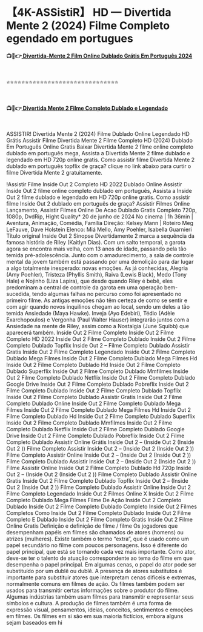 <h1 class="heading-element" dir="auto">【4K-ASSistiR】 HD — Divertida Mente 2 (2024) Filme Completo egendado em portugues</h1>

<p><b>📺📱👉<a href="https://jisswatch.com/pt/movie/1022789/inside-out-2" rel="noopener"> Divertida-Mente 2 Film Online Dublado Grátis Em Português 2024</a></b></p>
<p><b><br></b></p>
⭐⭐⭐⭐⭐⭐⭐⭐⭐⭐⭐⭐⭐⭐⭐⭐⭐⭐⭐⭐⭐⭐⭐⭐⭐⭐⭐⭐⭐⭐
<p><b><br></b></p>
<p><b>📺📱👉<a href="https://jisswatch.com/pt/movie/1022789/inside-out-2" rel="noopener"> Divertida Mente 2 Filme Completo Dublado e Legendado</a></b></p>
<p><b><br></b></p>

ASSISTIR! Divertida Mente 2 (2024) Filme Dublado Online Legendado HD Grátis Assistir Filme Divertida Mente 2 Filme Completo HD (2024) Dublado Em Português Online Gratis Baixar Divertida Mente 2 filme online completo dublado em português mega, Assista a Divertida Mente 2 filme dublado e legendado em HD 720p online gratis. Como assistir filme Divertida Mente 2 dublado em português topflix de graça? clique no link abaixo para curtir o filme Divertida Mente 2 gratuitamente.

!Assistir Filme Inside Out 2 Completo HD 2022 Dublado Online Assistir Inside Out 2 filme online completo dublado em português, Assista a Inside Out 2 filme dublado e legendado em HD 720p online gratis. Como assistir filme Inside Out 2 dublado em português de graça?
Assistir Filmes Online Lançamento, Assistir Filmes Online De Acao Dublado Gratis Completo 720p, 1080p, DvdRip, Hight Quality*
20 de junho de 2024 No cinema | 1h 36min | Aventura, Animação, Comédia, Família
Direção: Kelsey Mann | Roteiro Meg LeFauve, Dave Holstein
Elenco: Miá Mello, Amy Poehler, Isabella Guarnieri
Título original Inside Out 2
Sinopse
Divertidamente 2 marca a sequência da famosa história de Riley (Kaitlyn Dias). Com um salto temporal, a garota agora se encontra mais velha, com 13 anos de idade, passando pela tão temida pré-adolescência. Junto com o amadurecimento, a sala de controle mental da jovem também está passando por uma demolição para dar lugar a algo totalmente inesperado: novas emoções. As já conhecidas, Alegria (Amy Poehler), Tristeza (Phyllis Smith), Raiva (Lewis Black), Medo (Tony Hale) e Nojinho (Liza Lapira), que desde quando Riley é bebê, eles predominam a central de controle da garota em uma operação bem-sucedida, tendo algumas falhas no percurso como foi apresentado no primeiro filme. As antigas emoções não têm certeza de como se sentir e com agir quando novos inquilinos chegam ao local, sendo um deles a tão temida Ansiedade (Maya Hawke). Inveja (Ayo Edebiri), Tédio (Adèle Exarchopoulos) e Vergonha (Paul Walter Hauser) integrarão juntos com a Ansiedade na mente de Riley, assim como a Nostalgia (June Squibb) que aparecerá também.
Inside Out 2 Filme Completo
Inside Out 2 Filme Completo HD 2022
Inside Out 2 Filme Completo Dublado
Inside Out 2 Filme Completo Dublado Topflix
Inside Out 2 – Filme Completo Dublado Assistir Gratis
Inside Out 2 Filme Completo Legendado
Inside Out 2 Filme Completo Dublado Mega Filmes
Inside Out 2 Filme Completo Dublado Mega Filmes Hd
Inside Out 2 Filme Completo Dublado Hd
Inside Out 2 Filme Completo Dublado Superflix
Inside Out 2 Filme Completo Dublado Mmfilmes
Inside Out 2 Filme Completo Dublado Netflix
Inside Out 2 Filme Completo Dublado Google Drive
Inside Out 2 Filme Completo Dublado Pobreflix
Inside Out 2 Filme Completo Dublado
Inside Out 2 Filme Completo Dublado Topflix
Inside Out 2 Filme Completo Dublado Assistir Gratis
Inside Out 2 Filme Completo Dublado Online
Inside Out 2 Filme Completo Dublado Mega Filmes
Inside Out 2 Filme Completo Dublado Mega Filmes Hd
Inside Out 2 Filme Completo Dublado Hd
Inside Out 2 Filme Completo Dublado Superflix
Inside Out 2 Filme Completo Dublado Mmfilmes
Inside Out 2 Filme Completo Dublado Netflix
Inside Out 2 Filme Completo Dublado Google Drive
Inside Out 2 Filme Completo Dublado Pobreflix
Inside Out 2 Filme Completo Dublado Assistir Online Grátis
Inside Out 2 – (Inside Out 2 (Inside Out 2 )) Filme Completo Assistir
Inside Out 2 – (Inside Out 2 (Inside Out 2 )) Filme Completo Assistir Online
Inside Out 2 – (Inside Out 2 (Inside Out 2 )) Filme Completo Dublado Assistir
Inside Out 2 – (Inside Out 2 (Inside Out 2 )) Filme Assistir Online
Inside Out 2 Filme Completo Dublado Hd 720p
Inside Out 2 – (Inside Out 2 (Inside Out 2 )) Filme Completo Dublado Assistir Online Gratis
Inside Out 2 Filme Completo Dublado Topflix
Inside Out 2 – (Inside Out 2 (Inside Out 2 )) Filme Completo Dublado Assistir Online
Inside Out 2 Filme Completo Legendado
Inside Out 2 Filmes Online X
Inside Out 2 Filme Completo Dublado Mega Filmes
Filme De Ação Inside Out 2 Completo Dublado
Inside Out 2 Filme Completo Dublado Completo
Inside Out 2 Filmes Completos
Como Inside Out 2 Filme Completo Dublado
Inside Out 2 Filme Completo E Dublado
Inside Out 2 Filme Completo Gratis
Inside Out 2 Filme Online Gratis
Definição e definição de filme / filme
Os jogadores que desempenham papéis em filmes são chamados de atores (homens) ou atrizes (mulheres). Existe também o termo “extra”, que é usado como um papel secundário no filme com poucos personagens. Isso é diferente do papel principal, que está se tornando cada vez mais importante. Como ator, deve-se ter o talento de atuação correspondente ao tema do filme em que desempenha o papel principal. Em algumas cenas, o papel do ator pode ser substituído por um dublê ou dublê. A presença de atores substitutos é importante para substituir atores que interpretam cenas difíceis e extremas, normalmente comuns em filmes de ação.
Os filmes também podem ser usados ​​para transmitir certas informações sobre o produtor do filme. Algumas indústrias também usam filmes para transmitir e representar seus símbolos e cultura. A produção de filmes também é uma forma de expressão visual, pensamentos, ideias, conceitos, sentimentos e emoções em filmes. Os filmes em si são em sua maioria fictícios, embora alguns sejam baseados em hi
